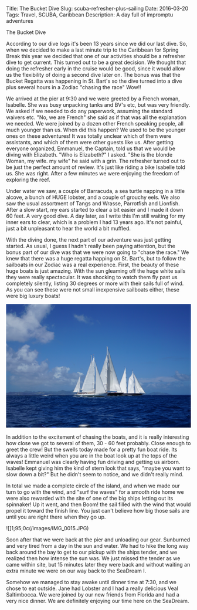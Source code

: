 Title: The Bucket Dive
Slug:  scuba-refresher-plus-sailing
Date:  2016-03-20
Tags:  Travel, SCUBA, Caribbean
Description: A day full of impromptu adventures

The Bucket Dive

According to our dive logs it's been 13 years since we did our last dive.  So, when we decided to make a last minute trip to the Caribbean for Spring Break this year we decided that one of our activities should be a refresher dive to get current.  This turned out to be a great decision.  We thought that doing the refresher early in the cruise would be good, since it would allow us the flexibility of doing a second dive later on.  The bonus was that the Bucket Regatta was happening in St. Bart's so the dive turned into a dive plus several hours in a Zodiac "chasing the race"   Wow!!

We arrived at the pier at 9:30 and we were greeted by a French woman, Isabelle.  She was busy unpacking tanks and BV's etc, but was very friendly.  We asked if we needed to do any paperwork, assuming the standard waivers etc.  "No, we are French" she said as if that was all the explanation we needed.  We were joined by a dozen other French speaking people, all much younger than us. When did this happen?  We used to be the younger ones on these adventures!  It was totally unclear which of them were assistants, and which of them were other guests like us.  After getting everyone organized, Emmanuel, the Captain, told us that we would be diving with Elizabeth.  "Who is Elizabeth?"  I asked.  "She is the blonde Woman, my wife.   my wife" he said with a grin.   The refresher turned out to be just the perfect amount of review.  It's just like riding a bike Isabelle told us. She was right.  After a few minutes we were enjoying the freedom of exploring the reef.

Under water we saw, a couple of Barracuda, a sea turtle napping in a little alcove, a bunch of HUGE lobster, and a couple of grouchy eels.  We also saw the usual assortment of Tangs and Wrasse, Parrotfish and Lionfish.  After a slow start, my ears started to clear a bit easier and I made it down 60 feet.  A very good dive.  A day later, as I write this I'm still waiting for my inner ears to clear, which is a problem I had 13 years ago.  It's not painful, just a bit unpleasant to hear the world a bit muffled.

With the diving done, the next part of our adventure was just getting started.  As usual, I guess I hadn't really been paying attention, but the bonus part of our dive was that we were now going to "chase the race."  We knew that there was a huge regatta happing on St. Bart's, but to follow the sailboats in our Zodiac was a real experience.  First, the beauty of these huge boats is just amazing.  With the sun gleaming off the huge white sails they were really spectacular.  It was shocking to watch them fly past us completely silently, listing 30 degrees or more with their sails full of wind.  As you can see these were not small inexpensive sailboats either, these were big luxury boats!

![](/images/IMG_0010.JPG)

In addition to the excitement of chasing the boats, and it is really interesting how close we got to several of them, 30 - 60 feet probably.  Close enough to greet the crew!  But the swells today made for a pretty fun boat ride.  Its always a little weird when you are in the boat look up at the tops of the waves!  Emmanuel was clearly having fun driving and getting us airborn.  Isabelle kept giving him the kind of stern look that says, "maybe you want to slow down a bit?" But he didn't seem to notice, and we didn't really mind.  

In total we made a complete circle of the island, and when we made our turn to go with the wind, and "surf the waves" for a smooth ride home we were also rewarded with the site of one of the big ships letting out its spinnaker!  Up it went, and then Boom!  the sail filled with the wind that would propel it toward the finish line.  You just can't believe how big those sails are until you are right there when they go up.

![]1;95;0c(/images/IMG_0015.JPG)

Soon after that we were back at the pier and unloading our gear.  Sunburned and very tired from a day in the sun and water.  We had to hike the long way back around the bay to get to our pickup with the ships tender, and we realized then how intense the sun was.  We just missed the tender as we came within site, but 15 minutes later they were back and without waiting an extra minute we were on our way back to the SeaDream I.   

Somehow we managed to stay awake until dinner time at 7:30, and we chose to eat outside.  Jane had Lobster and I had a really delicious Veal Saltimbocca.  We were joined by our new friends from Florida and had a very nice dinner.  We are definitely enjoying our time here on the SeaDream.




